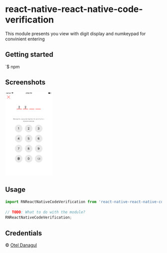 
# react-native-react-native-code-verification
This module presents you view with digit display and numkeypad for convinient entering

## Getting started

`$ npm 


## Screenshots
<img src="/screenshots/second.png?raw=true" width="30%"> 

## Usage
```javascript
import RNReactNativeCodeVerification from 'react-native-react-native-code-verification';

// TODO: What to do with the module?
RNReactNativeCodeVerification;
```
## Credentials
© [Otel Danagul](https://github.com/danchokobo)
